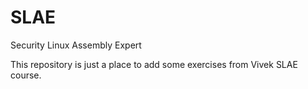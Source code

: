 SLAE
====

Security Linux Assembly Expert

This repository is just a place to add some exercises from Vivek SLAE course.
